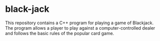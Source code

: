 # black-jack

This repository contains a C++ program for playing a game of Blackjack. The program allows a player to play against a computer-controlled dealer and follows the basic rules of the popular card game.
